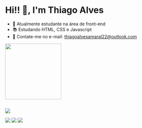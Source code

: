 # Hi!! 👋, I'm Thiago Alves

- 🚀 Atualmente estudante na área de front-end
- 📚 Estudando HTML, CSS e Javascript
- 📧 Contate-me no e-mail: thiagoalvesamaral22@outlook.com

<div align="flex-start">
  <a href="https://github.com/Thiagodev22">
  <img height="180em" src="https://github-readme-stats.vercel.app/api?username=Thiagodev22&show_icons=false&theme=aura_dark&include_all_commits=true&count_private=true"/>
</div>

##

<p align="flex-start">
  <a href="https://skillicons.dev">
    <img src="https://skillicons.dev/icons?i=html,css" />
  </a>
</p>

<div> 
  <a href="https://instagram.com/rafaballerini" target="_blank"><img src="https://img.shields.io/badge/-Instagram-%23E4405F?style=for-the-badge&logo=instagram&logoColor=white" target="_blank"></a>
  <a href = "mailto:thiagoalvesamaral22@outlook.com"><img src="https://img.shields.io/badge/Microsoft_Outlook-0078D4?style=for-the-badge&logo=microsoft-outlook&logoColor=white" target="_blank"></a>
  <a href="https://www.linkedin.com/in/rafaella-ballerini-45875016a" target="_blank"><img src="https://img.shields.io/badge/-LinkedIn-%230077B5?style=for-the-badge&logo=linkedin&logoColor=white" target="_blank"></a> 
</div>



